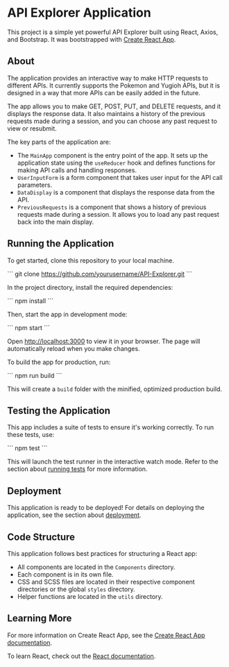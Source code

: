# API Explorer Application

This project is a simple yet powerful API Explorer built using React, Axios, and Bootstrap. It was bootstrapped with [Create React App](https://github.com/facebook/create-react-app).

## About

The application provides an interactive way to make HTTP requests to different APIs. It currently supports the Pokemon and Yugioh APIs, but it is designed in a way that more APIs can be easily added in the future.

The app allows you to make GET, POST, PUT, and DELETE requests, and it displays the response data. It also maintains a history of the previous requests made during a session, and you can choose any past request to view or resubmit.

The key parts of the application are:

- The `MainApp` component is the entry point of the app. It sets up the application state using the `useReducer` hook and defines functions for making API calls and handling responses.
- `UserInputForm` is a form component that takes user input for the API call parameters.
- `DataDisplay` is a component that displays the response data from the API.
- `PreviousRequests` is a component that shows a history of previous requests made during a session. It allows you to load any past request back into the main display.

## Running the Application

To get started, clone this repository to your local machine.

\`\`\`
git clone https://github.com/yourusername/API-Explorer.git
\`\`\`

In the project directory, install the required dependencies:

\`\`\`
npm install
\`\`\`

Then, start the app in development mode:

\`\`\`
npm start
\`\`\`

Open [http://localhost:3000](http://localhost:3000) to view it in your browser. The page will automatically reload when you make changes.

To build the app for production, run:

\`\`\`
npm run build
\`\`\`

This will create a `build` folder with the minified, optimized production build.

## Testing the Application

This app includes a suite of tests to ensure it's working correctly. To run these tests, use:

\`\`\`
npm test
\`\`\`

This will launch the test runner in the interactive watch mode. Refer to the section about [running tests](https://facebook.github.io/create-react-app/docs/running-tests) for more information.

## Deployment

This application is ready to be deployed! For details on deploying the application, see the section about [deployment](https://facebook.github.io/create-react-app/docs/deployment).

## Code Structure

This application follows best practices for structuring a React app:

- All components are located in the `Components` directory.
- Each component is in its own file.
- CSS and SCSS files are located in their respective component directories or the global `styles` directory.
- Helper functions are located in the `utils` directory.

## Learning More

For more information on Create React App, see the [Create React App documentation](https://facebook.github.io/create-react-app/docs/getting-started).

To learn React, check out the [React documentation](https://reactjs.org/).

